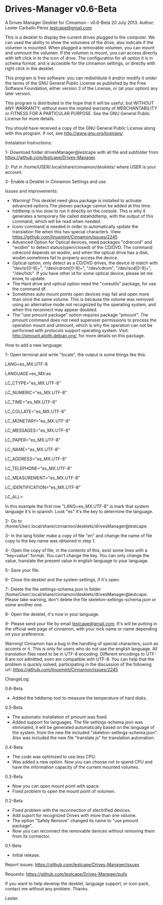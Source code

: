 Drives-Manager v0.6-Beta
==============

A Drives Manager Desklet for Cinnamon - v0.6-Beta 20 July 2013.
Author: Lester Carballo Pérez <lestcape@gmail.com>

This is a desklet to display the current drives plugged to the computer. We can used the ability to show the volumens of the drive, also indicate if the volumen is mounted. When plugged a removable volumen, you can mount and unmount the volumen. If the volumen is mount, you can access directly with left click in to the icon of drive. The configuration for all option it is in schema format, and is accesible for the cinnamon settings, or directly with right click in the desklet.

This program is free software: you can redistribute it and/or modify it under the terms of the GNU General Public License as published by the Free Software Foundation, either version 3 of the License, or (at your option) any later version.

This program is distributed in the hope that it will be useful, but WITHOUT ANY WARRANTY; without even the implied warranty of MERCHANTABILITY or FITNESS FOR A PARTICULAR PURPOSE. See the GNU General Public License for more details.

You should have received a copy of the GNU General Public License along with this program. If not, see http://www.gnu.org/licenses/.

Instalation Instructions:

1- Download folder drivesManager@lestcape with all file and subfolder from <https://github.com/lestcape/Drives-Manager>.

2- Put in /home/USER/.local/share/cinnamon/desklets/ where USER is your account.

3- Enable a Desklet in Cinnamon Settings and use.



Issues and improvements:
- Warning! This desklet need gksu package is installed to activate advanced options.The pkexec package cannot be added at this time.
- hddtemp is too slow to run it directly on the console. This is why it generates a temporary file called datahddtemp, with the output of this command, which will be read when needed.
- Iconv command is needed in order to automatically update the translation file when this has special characters. View: https://github.com/linuxmint/Cinnamon/issues/2245
- Advanced Option for Optical devices, need packages "cdrecord" and "wodim" to detect status(open/closed) of the CD/DVD. The command cdrecord depends on wodim, and when the optical drive has a disk, wodim sometimes fail to properly access the device.
- Optical option, only detect as a CD/DVD drives, the device id match with "dev/sr[0-9]+", "/dev/cdrom[0-9]+", "/dev/cdrom", "/dev/scd[0-9]+", "/dev/hdc". If you have other id for some optical device, please let me know, to update.
- The Hard drive and optical option need the "coreutils" package, for use the command df.
- Sometimes auto mount points open devices may fail and open more than once the same volume. This is because the volume was removed using an alternative mode not recognized by the operating system, and when this reconnect may appear doubled.
- The "use pmount package" option requires package "pmount". The pmount command does not need superuser permissions to process the operation mount and unmount, which is why the operation can not be performed with protocols support operating system. Visit: http://pmount.alioth.debian.org/, for more details on this package.

How to add a new language:

1- Open terminal and write "locale", the output is some things like this:

LANG=es_MX.UTF-8

LANGUAGE=es_MX:es

LC_CTYPE="es_MX.UTF-8"

LC_NUMERIC="es_MX.UTF-8"

LC_TIME="es_MX.UTF-8"

LC_COLLATE="es_MX.UTF-8"

LC_MONETARY="es_MX.UTF-8"

LC_MESSAGES="es_MX.UTF-8"

LC_PAPER="es_MX.UTF-8"

LC_NAME="es_MX.UTF-8"

LC_ADDRESS="es_MX.UTF-8"

LC_TELEPHONE="es_MX.UTF-8"

LC_MEASUREMENT="es_MX.UTF-8"

LC_IDENTIFICATION="es_MX.UTF-8"

LC_ALL=

In this example the first row "LANG=es_MX.UTF-8" is mark that  system language it's in spanish. Look "es" it's the key to determine the language.

2- Go to /home/User/.local/share/cinnamon/desklets/drivesManager@lestcape.

3- In the lang folder make a copy of file "en" and change the name of file copy to the key name was obtained in step 1.

4- Open the copy of file, in the contents of this, exist some lines with a "key=value" format. You can't change the key. You can only change the value, translate the present value in english language to your language.

5- Save your file.

6- Close the desklet and the system settings, if it's open.

7- Delete the file settings-schema.json in folder  /home/User/.local/share/cinnamon/desklets/drivesManager@lestcape. Please take warning, don't delete the file skeleton-settings-schema.json or some another one.

8- Open the desklet, it's now in your language.

9- Please send your file by email lestcape@gmail.com. It's will be putting in the official web page of cinnamon, with your nick name or name depending on your preference.

Warning! Cinnamon has a bug in the handling of special characters, such as accents or ñ. This is only for users who do not use the english language. All translation files need to be in UTF-8 encoding. Different encodings to UTF-8 are not admitted, even are compatible with UTF-8. You can help that the problem is quickly solved, participating in the discussion of the following url: https://github.com/linuxmint/Cinnamon/issues/2245

ChangeLog:

0.6-Beta
   - Added the hddtemp tool to measure the temperature of hard disks.

0.5-Beta
   - The automatic installation of pmount was fixed.
   - Added support for languages. The file settings-schema.json was eliminated, it will be generated automatically based on the language of the system, from the new file included "skeleton-settings-schema.json". Also was included the new file "translate.js" for translation automation.

0.4-Beta
   - The code was optimized to use less CPU.
   - Was added a new option. Now you can choose not to spend CPU and have the information capacity of the current mounted volumes.

0.3-Beta
   - Now you can open mount point with space.
   - Fixed problem to open the mount point of volumen.

0.2-Beta
   - Fixed problem with the reconnection of electrified devices.
   - Add suport for recognized Drives with more than one volume.
   - The option "Safely Remove" changed its name to "use pmount package".
   - Now you can reconnect the removable devices without removing them from its connector.

0.1-Beta
   - Initial release.

Report issues: 
https://github.com/lestcape/Drives-Manager/issues

Requests:
https://github.com/lestcape/Drives-Manager/pulls

If you want to help develop the desklet, language support, or icon pack, contact me without any problem.
Thanks.

Lester.
